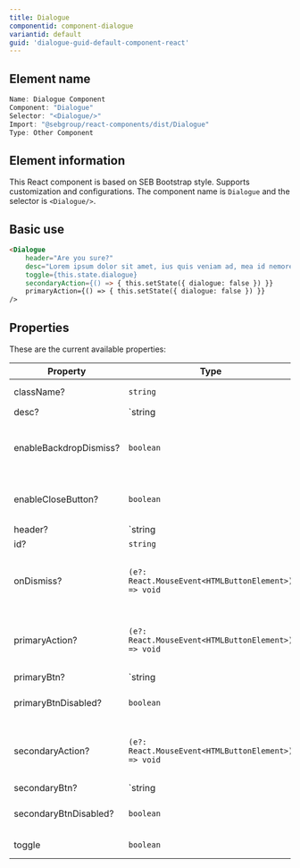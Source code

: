 ```yaml
---
title: Dialogue
componentid: component-dialogue
variantid: default
guid: 'dialogue-guid-default-component-react'
---
```


## Element name
```javascript
Name: Dialogue Component
Component: "Dialogue"
Selector: "<Dialogue/>"
Import: "@sebgroup/react-components/dist/Dialogue"
Type: Other Component
```

## Element information 
This React component is based on SEB Bootstrap style. Supports customization and configurations. The component name is `Dialogue` and the selector is `<Dialogue/>`.

## Basic use
```html
<Dialogue
    header="Are you sure?"
    desc="Lorem ipsum dolor sit amet, ius quis veniam ad, mea id nemore probatus sensibus. Sed  lorem everti menandri cu, habeo."
    toggle={this.state.dialogue}
    secondaryAction={() => { this.setState({ dialogue: false }) }}
    primaryAction={() => { this.setState({ dialogue: false }) }}
/>
```

## Properties
These are the current available properties:

| Property               | Type                                                | Description                                             |
| ---------------------- | --------------------------------------------------- | ------------------------------------------------------- |
| className?             | `string`                                            | Custom class                                            |
| desc?                  | `string | JSX.Element | React.ReactNode`            | Description text                                        |
| enableBackdropDismiss? | `boolean`                                           | Enables backdrop dismiss. Requires `onDismiss`          |
| enableCloseButton?     | `boolean`                                           | Enables close button. Requires `onDismiss`              |
| header?                | `string | JSX.Element | React.ReactNode`            | Header text                                             |
| id?                    | `string`                                            | Element id                                              |
| onDismiss?             | `(e?: React.MouseEvent<HTMLButtonElement>) => void` | Click event fired when backdrop or close button clicked |
| primaryAction?         | `(e?: React.MouseEvent<HTMLButtonElement>) => void` | Click event fired when primary button is clicked        |
| primaryBtn?            | `string | JSX.Element`                              | Primary btn text                                        |
| primaryBtnDisabled?    | `boolean`                                           | Disable primary button                                  |
| secondaryAction?       | `(e?: React.MouseEvent<HTMLButtonElement>) => void` | Click event fired when secondary button is clicked      |
| secondaryBtn?          | `string | JSX.Element`                              | Secondary btn text                                      |
| secondaryBtnDisabled?  | `boolean`                                           | Disable secondary button                                |
| toggle                 | `boolean`                                           | Show or hide the popup                                  |
